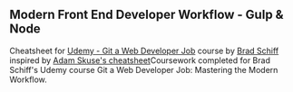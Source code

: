 ## Modern Front End Developer Workflow - Gulp & Node

Cheatsheet for [Udemy - Git a Web Developer Job](https://www.udemy.com/git-a-web-developer-job-mastering-the-modern-workflow) course by [Brad Schiff](https://www.udemy.com/user/bradschiff/) inspired by [Adam Skuse's cheatsheet](https://github.com/AdamSkuse/cheat-sheets/blob/master/Node-gulp-frontend-dev.md)Coursework completed for Brad Schiff's Udemy course Git a Web Developer Job: Mastering the Modern Workflow.
